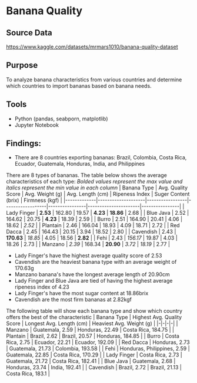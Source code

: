 # Banana Quality
## Source Data
https://www.kaggle.com/datasets/mrmars1010/banana-quality-dataset

## Purpose
To analyze banana characteristics from various countries and determine which countries to import bananas based on banana needs.

## Tools
- Python (pandas, seabporn, matplotlib)
- Jupyter Notebook

## Findings:
- There are 8 countries exporting bananas: Brazil, Colombia, Costa Rica, Ecuador, Guatemala, Honduras, India, and Philippines

There are 8 types of bananas. The table below shows the average characteristics of each type:
*Bolded values represent the max value and italics represent the min value in each column*
| Banana Type | Avg. Quality Score | Avg. Weight (g) | Avg. Length (cm) | Ripeness Index | Suger Content (brix) | Firmness (kgf) |
|-------------|--------------------|-----------------|------------------|----------------|----------------------|----------------|
| Lady Finger | **2.53**               | 162.80          | 19.57            | **4.23**           | **18.86**                | 2.68           |
| Blue Java   | 2.52               | 164.62          | 20.75            | **4.23**           | 18.39                | 2.59           |
| Burro       | 2.51               | 164.90          | 20.41            | 4.06           | 18.62                | *2.52*           |
| Plantain    | 2.46               | 166.04          | 18.93            | 4.09           | 18.71                | 2.72           |
| Red Dacca   | 2.45               | 164.43          | 20.15            | 3.94           | 18.52                | 2.80           |
| Cavendish   | 2.43               | **170.63**          | *18.85*            | 4.05           | 18.56                | **2.82**           |
| Fehi        | 2.43               | *156.17*          | 19.87            | 4.03           | 18.26                | 2.73           |
| Manzano     | *2.39*               | 168.34          | **20.90**            | *3.72*           | *18.19*                | 2.77           |

- Lady Finger's have the highest average quality score of 2.53
- Cavendish are the heaviest banana type with an average weight of 170.63g
- Manzano banana's have the longest average length of 20.90cm
- Lady Finger and Blue Java are tied of having the highest average ripeness index of 4.23
- Lady Finger's have the most sugar content at 18.86brix
- Cavendish are the most firm bananas at 2.82kgf

The following table will show each banana type and show which country offers the best of the characteristic
| Banana Type | Highest Avg. Quality Score | Longest Avg. Length (cm) | Heaviest Avg. Weight (g) |
|-|-|-|-|
| Manzano | Guatemala, 2.59 | Honduras, 22.49 | Costa Rica, 184.75 | 
| Plantain | Brazil, 2.62 | Brazil, 20.57 | Honduras, 184.85 |
| Burro | Costa Rica, 2.75 | Ecuador, 22.21 | Ecuador, 192.09 |
| Red Dacca | Honduras, 2.73 | Guatemala, 21.73 | Colombia, 193.58 |
| Fehi | Honduras, Philippines, 2.59 | Guatemala, 22.85 | Costa Rica, 170.29 |
| Lady Finger | Costa Rica, 2.73 | Guatemala, 21.72 | Costa Rica, 182.41 |
| Blue Java | Guatemala, 2.68 | Honduras, 23.74 | India, 192.41 |
| Cavendish | Brazil, 2.72 | Brazil, 21.13 | Costa Rica, 183.1 |





 

